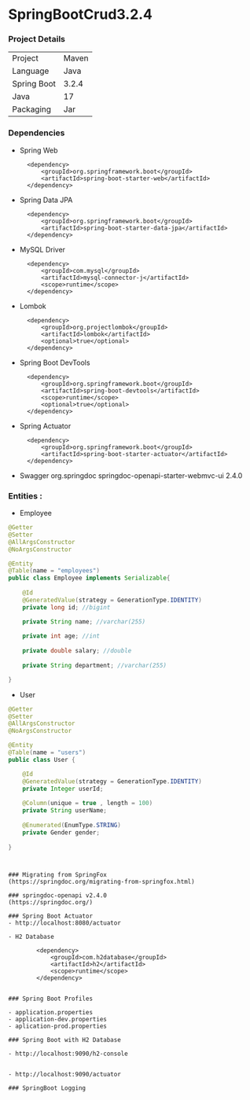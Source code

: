 # SpringBootCrud3.2.4


### Project Details 
|||
|---|---|
|Project|Maven|
|Language|Java|
|Spring Boot|3.2.4|
|Java|17|
|Packaging|Jar|

### Dependencies 


- Spring Web

		<dependency>
			<groupId>org.springframework.boot</groupId>
			<artifactId>spring-boot-starter-web</artifactId>
		</dependency>

- Spring Data JPA 

		<dependency>
			<groupId>org.springframework.boot</groupId>
			<artifactId>spring-boot-starter-data-jpa</artifactId>
		</dependency>

- MySQL Driver

		<dependency>
			<groupId>com.mysql</groupId>
			<artifactId>mysql-connector-j</artifactId>
			<scope>runtime</scope>
		</dependency>

- Lombok

		<dependency>
			<groupId>org.projectlombok</groupId>
			<artifactId>lombok</artifactId>
			<optional>true</optional>
		</dependency>

- Spring Boot DevTools

		<dependency>
			<groupId>org.springframework.boot</groupId>
			<artifactId>spring-boot-devtools</artifactId>
			<scope>runtime</scope>
			<optional>true</optional>
		</dependency>

- Spring Actuator

		<dependency>
			<groupId>org.springframework.boot</groupId>
			<artifactId>spring-boot-starter-actuator</artifactId>
		</dependency>


- Swagger
	   <dependency>
	      <groupId>org.springdoc</groupId>
	      <artifactId>springdoc-openapi-starter-webmvc-ui</artifactId>
	      <version>2.4.0</version>
	   </dependency>




### Entities :

- Employee

```java
@Getter
@Setter
@AllArgsConstructor
@NoArgsConstructor

@Entity
@Table(name = "employees")
public class Employee implements Serializable{
	
	@Id
	@GeneratedValue(strategy = GenerationType.IDENTITY)
	private long id; //bigint

	private String name; //varchar(255)
	
	private int age; //int
	
	private double salary; //double
	
	private String department; //varchar(255)

}
```
- User

```java
@Getter
@Setter
@AllArgsConstructor
@NoArgsConstructor

@Entity
@Table(name = "users")
public class User {

	@Id
	@GeneratedValue(strategy = GenerationType.IDENTITY)
	private Integer userId;
	
	@Column(unique = true , length = 100)
	private String userName;
	
	@Enumerated(EnumType.STRING)
	private Gender gender;
	
}

```



```


### Migrating from SpringFox
(https://springdoc.org/migrating-from-springfox.html)

### springdoc-openapi v2.4.0
(https://springdoc.org/)

### Spring Boot Actuator
- http://localhost:8080/actuator

- H2 Database

		<dependency>
			<groupId>com.h2database</groupId>
			<artifactId>h2</artifactId>
			<scope>runtime</scope>
		</dependency>


### Spring Boot Profiles

- application.properties
- application-dev.properties
- aplication-prod.properties

### Spring Boot with H2 Database

- http://localhost:9090/h2-console


- http://localhost:9090/actuator

### SpringBoot Logging
```